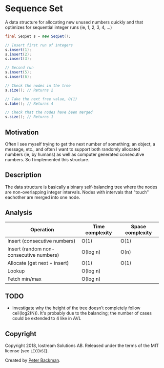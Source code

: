 # Sequence Set

A data structure for allocating new unused numbers quickly and that optimizes for sequential integer runs (ie, 1, 2, 3, 4, ...)

```java
final SeqSet s = new SeqSet();

// Insert first run of integers
s.insert(1);
s.insert(2);
s.insert(3);

// Second run
s.insert(5);
s.insert(6);

// Check the nodes in the tree
s.size(); // Returns 2

// Take the next free value, O(1)
s.take(); // Returns 4

// Check that the nodes have been merged
s.size(); // Returns 1
```

## Motivation

Often I see myself trying to get the next number of something; an object, a message, etc., and often I want to support both randomly allocated numbers (ie, by humans) as well as computer generated consecutive numbers. So I implemented this structure.

## Description

The data structure is basically a binary self-balancing tree where the nodes are non-overlapping integer intervals. Nodes with intervals that "touch" eachother are merged into one node.

## Analysis

Operation                                   | Time complexity | Space complexity
--------------------------------------------|-----------------|-----------------
Insert (consecutive numbers)                | O(1)            | O(1)
Insert (random non-consecutive numbers)     | O(log n)        | O(n)
Allocate (get next + insert)                | O(1)            | O(1)
Lookup                                      | O(log n)        |
Fetch min/max                               | O(log n)        |


## TODO

* Investigate why the height of the tree doesn't completely follow ceil(log2(N)). It's probably due to the balancing; the number of cases could be extended to 4 like in AVL

## Copyright

Copyright 2018, Iostream Solutions AB.
Released under the terms of the MIT license (see `LICENSE`).

Created by
[Peter Backman](http://www.iostream.cc/).